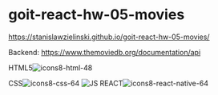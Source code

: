 # goit-react-hw-05-movies

https://stanislawzielinski.github.io/goit-react-hw-05-movies/

Backend:
https://www.themoviedb.org/documentation/api

HTML5![icons8-html-48](https://github.com/StanislawZielinski/goit-react-hw-05-movies/assets/94519797/a097be21-2001-4123-ae9c-e651abd52dd3)

CSS![icons8-css-64](https://github.com/StanislawZielinski/goit-react-hw-05-movies/assets/94519797/28f41b36-21c5-4cac-a7e4-6c1e1c592cca)
![JS](https://camo.githubusercontent.com/93c855ae825c1757f3426f05a05f4949d3b786c5b22d0edb53143a9e8f8499f6/68747470733a2f2f696d672e736869656c64732e696f2f62616467652f4a6176615363726970742d3332333333303f7374796c653d666f722d7468652d6261646765266c6f676f3d6a617661736372697074266c6f676f436f6c6f723d463744463145)
REACT![icons8-react-native-64](https://github.com/StanislawZielinski/goit-react-hw-05-movies/assets/94519797/c3c61811-b382-439b-8e3a-1af07df32d9d)
